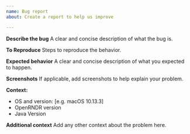 ```yaml
---
name: Bug report
about: Create a report to help us improve

---
```


**Describe the bug**
A clear and concise description of what the bug is.

**To Reproduce**
Steps to reproduce the behavior.

**Expected behavior**
A clear and concise description of what you expected to happen.

**Screenshots**
If applicable, add screenshots to help explain your problem.

**Context:**
 - OS and version: [e.g. macOS 10.13.3]
 - OpenRNDR version
 - Java Version

**Additional context**
Add any other context about the problem here.